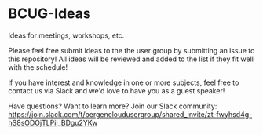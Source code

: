 # BCUG-Ideas
Ideas for meetings, workshops, etc.

Please feel free submit ideas to the the user group by submitting an issue to this repository!
All ideas will be reviewed and added to the list if they fit well with the schedule!

If you have interest and knowledge in one or more subjects, feel free to contact us via Slack and we'd love to have you as a guest speaker!

Have questions? Want to learn more? Join our Slack community: https://join.slack.com/t/bergencloudusergroup/shared_invite/zt-fwyhsd4g-hS8sODOjTLPii_BDgu2YKw
